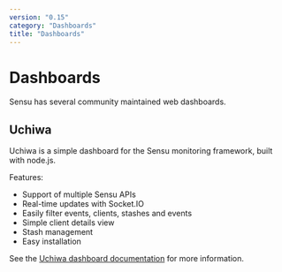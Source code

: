 ```yaml
---
version: "0.15"
category: "Dashboards"
title: "Dashboards"
---
```


# Dashboards

Sensu has several community maintained web dashboards.

## Uchiwa

Uchiwa is a simple dashboard for the Sensu monitoring framework, built
with node.js.

Features:

- Support of multiple Sensu APIs
- Real-time updates with Socket.IO
- Easily filter events, clients, stashes and events
- Simple client details view
- Stash management
- Easy installation

See the [Uchiwa dashboard documentation](dashboards_uchiwa) for more
information.
